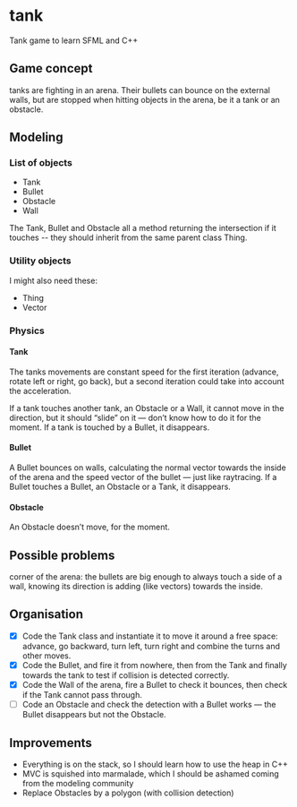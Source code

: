 # tank
Tank game to learn SFML and C++

## Game concept
tanks are fighting in an arena. Their bullets can bounce on the external walls, but are stopped when hitting objects in the arena, be it a tank or an obstacle.

## Modeling
### List of objects
- Tank
- Bullet
- Obstacle
- Wall

The Tank, Bullet and Obstacle all a method returning the intersection if it touches -- they should inherit from the same parent class Thing.

### Utility objects
I might also need these:
- Thing
- Vector

### Physics
#### Tank
The tanks movements are constant speed for the first iteration (advance, rotate left or right, go back), but a second iteration could take into account the acceleration.

If a tank touches another tank, an Obstacle or a Wall, it cannot move in the direction, but it should “slide” on it — don’t know how to do it for the moment.
If a tank is touched by a Bullet, it disappears.

#### Bullet
A Bullet bounces on walls, calculating the normal vector towards the inside of the arena and the speed vector of the bullet — just like raytracing.
If a Bullet touches a Bullet, an Obstacle or a Tank, it disappears.

#### Obstacle
An Obstacle doesn’t move, for the moment.

## Possible problems
corner of the arena: the bullets are big enough to always touch a side of a wall, knowing its direction is adding (like vectors) towards the inside.

## Organisation
- [X] Code the Tank class and instantiate it to move it around a free space: advance, go backward, turn left, turn right and combine the turns and other moves.
- [X] Code the Bullet, and fire it from nowhere, then from the Tank and finally towards the tank to test if collision is detected correctly.
- [X] Code the Wall of the arena, fire a Bullet to check it bounces, then check if the Tank cannot pass through.
- [ ] Code an Obstacle and check the detection with a Bullet works — the Bullet disappears but not the Obstacle.

## Improvements
* Everything is on the stack, so I should learn how to use the heap in C++
* MVC is squished into marmalade, which I should be ashamed coming from the modeling community
* Replace Obstacles by a polygon (with collision detection)

